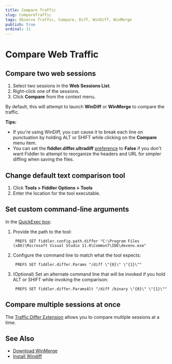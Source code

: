 ```yaml
---
title: Compare Traffic
slug: CompareTraffic
tags: Observe Traffic, Compare, Diff, WinDiff, WinMerge
publish: true
ordinal: 11
---
```


Compare Web Traffic
===================

Compare two web sessions
------------------------

1. Select two sessions in the **Web Sessions List**.
2. Right-click one of the sessions.
3. Click **Compare** from the context menu. 

By default, this will attempt to launch **WinDiff** or **WinMerge** to compare the traffic.

**Tips:**

+ If you're using WinDiff, you can cause it to break each line on punctuation by holding ALT or SHIFT while clicking on the **Compare** menu item.
+ You can set the **fiddler.differ.ultradiff** [preference][5] to **False** if you don't want Fiddler to attempt to reorganize the headers and URL for simpler diffing when saving the files.

Change default text comparison tool
-----------------------------------

1. Click **Tools > Fiddler Options > Tools**
2. Enter the location for the tool executable.

Set custom command-line arguments
---------------------------------

In the [QuickExec box][3]:

1. Provide the path to the tool:

        PREFS SET fiddler.config.path.differ "C:\Program Files (x86)\Microsoft Visual Studio 11.0\Common7\IDE\devenv.exe"

2. Configure the command line to match what the tool expects:

        PREFS SET fiddler.differ.Params "/diff \"{0}\" \"{1}\""

3. (Optional) Set an alternate command line that will be invoked if you hold ALT or SHIFT while invoking the comparison:

        PREFS SET fiddler.differ.ParamsAlt "/diff /binary \"{0}\" \"{1}\""

Compare multiple sessions at once
---------------------------------

The [Traffic Differ Extension][4] allows you to compare multiple sessions at a time.


See Also
--------

+ [Download WinMerge][1]
+ [Install Windiff][2]

[1]: http://winmerge.org/
[2]: http://support.microsoft.com/kb/159214
[3]: ../../KnowledgeBase/QuickExec
[4]: http://fiddler2.com/add-ons
[5]: ../../KnowledgeBase/FiddlerScript/FiddlerPrefs

